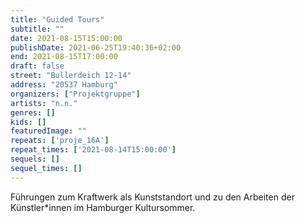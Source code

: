 ```yaml
---
title: "Guided Tours"
subtitle: ""
date: 2021-08-15T15:00:00
publishDate: 2021-06-25T19:40:36+02:00
end: 2021-08-15T17:00:00
draft: false
street: "Bullerdeich 12-14"
address: "20537 Hamburg"
organizers: ["Projektgruppe"]
artists: "n.n."
genres: []
kids: []
featuredImage: ""
repeats: ['proje_16A']
repeat_times: ['2021-08-14T15:00:00']
sequels: []
sequel_times: []
---
```


Führungen zum Kraftwerk als Kunststandort und zu den Arbeiten der Künstler\*innen im Hamburger Kultursommer.